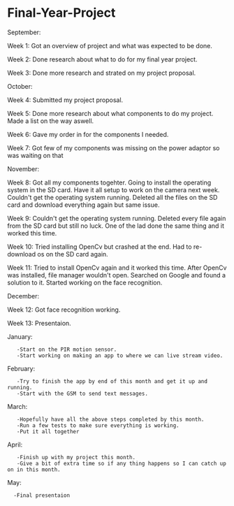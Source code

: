 # Final-Year-Project
September:

Week 1: Got an overview of project and what was expected to be done. 

Week 2: Done research about what to do for my final year project.

Week 3: Done more research and strated on my project proposal.

October:

Week 4: Submitted my project proposal.

Week 5: Done more research about what components to do my project.
        Made a list on the way aswell.
        
Week 6: Gave my order in for the components I needed.

Week 7: Got few of my components was missing on the power adaptor so was waiting on that

November:

Week 8: Got all my components togehter.
        Going to install the operating system in the SD card.
        Have it all setup to work on the camera next week. 
        Couldn't get the operating system running.
        Deleted all the files on the SD card and download everything again but same issue.

Week 9: Couldn't get the operating system running.
        Deleted every file again from the SD card but still no luck.
        One of the lad done the same thing and it worked this time.
    
Week 10: Tried installing OpenCv but crashed at the end.
         Had to re-download os on the SD card again.

Week 11: Tried to install OpenCv again and it worked this time.
         After OpenCv was installed, file manager wouldn't open.
         Searched on Google and found a solution to it.
         Started working on the face recognition.
         
December:

Week 12: Got face recognition working.

Week 13: Presentaion.

January:

       -Start on the PIR motion sensor.
       -Start working on making an app to where we can live stream video.
       
February:

       -Try to finish the app by end of this month and get it up and running.
       -Start with the GSM to send text messages.

March: 

       -Hopefully have all the above steps completed by this month.
       -Run a few tests to make sure everything is working.
       -Put it all together
       
April:

       -Finish up with my project this month.
       -Give a bit of extra time so if any thing happens so I can catch up on in this month.
       
May:
        
      -Final presentaion
        
  
     
       
